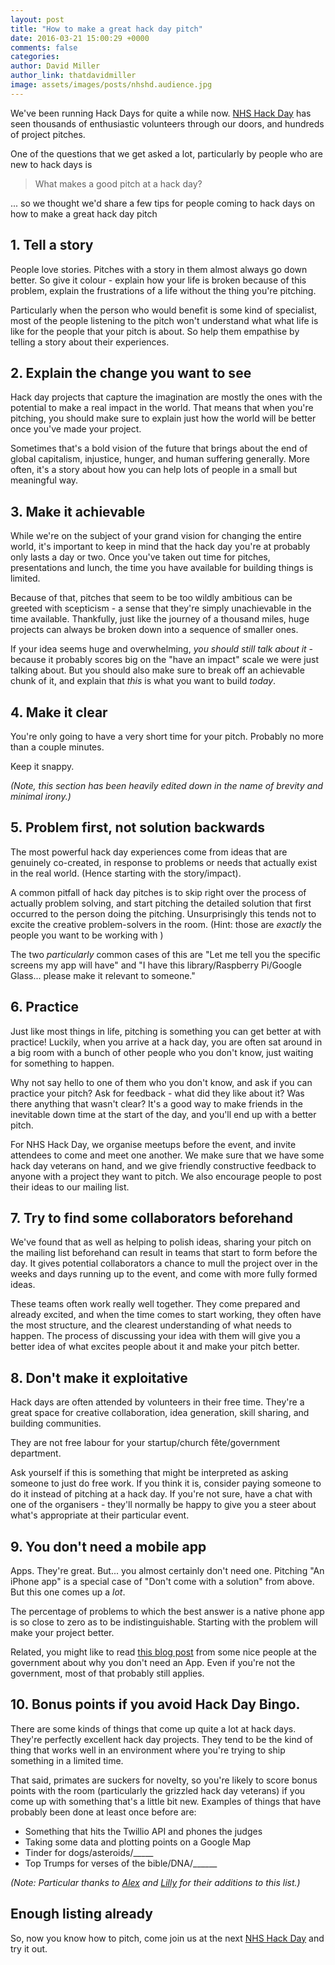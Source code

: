 ```yaml
---
layout: post
title: "How to make a great hack day pitch"
date: 2016-03-21 15:00:29 +0000
comments: false
categories:
author: David Miller
author_link: thatdavidmiller
image: assets/images/posts/nhshd.audience.jpg
---
```

We've been running Hack Days for quite a while now. [NHS Hack Day](http://nhshackday.com) has
seen thousands of enthusiastic volunteers through our doors, and hundreds of project pitches.

One of the questions that we get asked a lot, particularly by people who are new to hack days
is

<blockquote class="custom-quote"><p><i class="fa fa-quote-left"></i>
What makes a good pitch at a hack day?
</p></blockquote>

... so we thought we'd share a few tips for people coming to hack days on how to make a great
hack day pitch

## 1. Tell a story

People love stories. Pitches with a story in them almost always go down better. So give it
colour - explain how your life is broken because of this problem, explain the frustrations
of a life without the thing you're pitching.

Particularly when the person who would benefit is some kind of specialist, most of the people
listening to the pitch won't understand what what life is like for the people that your pitch
is about. So help them empathise by telling a story about their experiences.

## 2. Explain the change you want to see

Hack day projects that capture the imagination are mostly the ones with the potential to make
a real impact in the world. That means that when you're pitching, you should make sure to explain
just how the world will be better once you've made your project.

Sometimes that's a bold vision of the future that brings about the end of global capitalism,
injustice, hunger, and human suffering generally. More often, it's a story about how you can
help lots of people in a small but meaningful way.

## 3. Make it achievable

While we're on the subject of your grand vision for changing the entire world, it's important
to keep in mind that the hack day you're at probably only lasts a day or two. Once you've taken
out time for pitches, presentations and lunch, the time you have available for building things is
limited.

Because of that, pitches that seem to be too wildly ambitious can be greeted with scepticism -
a sense that they're simply unachievable in the time available. Thankfully, just like the
journey of a thousand miles, huge projects can always be broken down into a sequence of smaller
ones.

If your idea seems huge and overwhelming, _you should still talk about it_ - because it probably
scores big on the "have an impact" scale we were just talking about. But you should also make
sure to break off an achievable chunk of it, and explain that _this_ is what you want to build
_today_.

## 4. Make it clear

You're only going to have a very short time for your pitch. Probably no more than a couple minutes.

Keep it snappy.

_(Note, this section has been heavily edited down in the name of brevity and minimal irony.)_

## 5. Problem first, not solution backwards

The most powerful hack day experiences come from ideas that are genuinely co-created, in response
to problems or needs that actually exist in the real world. (Hence starting with the story/impact).

A common pitfall of hack day pitches is to skip right over the process of actually problem solving,
and start pitching the detailed solution that first occurred to the person doing the pitching.
Unsurprisingly this tends not to excite the creative problem-solvers in the room. (Hint: those are
_exactly_ the people you want to be working with )

The two _particularly_ common cases of this are "Let me tell you the specific screens my
app will have" and "I have this library/Raspberry Pi/Google Glass... please make it relevant to
someone."

## 6. Practice

Just like most things in life, pitching is something you can get better at with practice!
Luckily, when you arrive at a hack day, you are often sat around in a big room with a bunch
of other people who you don't know, just waiting for something to happen.

Why not say hello to one of them who you don't know, and ask if you can practice your pitch?
Ask for feedback - what did they like about it? Was there anything that wasn't clear? It's a
good way to make friends in the inevitable down time at the start of the day, and you'll end
up with a better pitch.

For NHS Hack Day, we organise meetups before the event, and invite attendees to come and meet
one another. We make sure that we have some hack day veterans on hand, and we give friendly
constructive feedback to anyone with a project they want to pitch. We also encourage people
to post their ideas to our mailing list.

## 7. Try to find some collaborators beforehand

We've found that as well as helping to polish ideas, sharing your pitch
on the mailing list beforehand can result in teams that start to form before the day. It
gives potential collaborators a chance to mull the project over in the weeks and days running
up to the event, and come with more fully formed ideas.

These teams often work really well together. They come prepared and already excited, and
when the time comes to start working, they often have the most structure, and the clearest
understanding of what needs to happen. The process of discussing your idea with them will give
you a better idea of what excites people about it and make your pitch better.

## 8. Don't make it exploitative

Hack days are often attended by volunteers in their free time. They're a great space for
creative collaboration, idea generation, skill sharing, and building communities.

They are not free labour for your startup/church f&ecirc;te/government department.

Ask yourself if this is something that might be interpreted as asking someone to just do
free work. If you think it is, consider paying someone to do it instead of pitching at a hack
day. If you're not sure, have a chat with one of the organisers - they'll normally be happy
to give you a steer about what's appropriate at their particular event.

## 9. You don't need a mobile app

Apps. They're great. But... you almost certainly don't need one. Pitching "An iPhone app"
is a special case of "Don't come with a solution" from above. But this one comes up a _lot_.

The percentage of problems to which the best answer is a native phone app is so close to
zero as to be indistinguishable. Starting with the problem will make your project better.


Related, you might like to read
[this blog post](https://gds.blog.gov.uk/2013/03/12/were-not-appy-not-appy-at-all/) from
some nice people at the government about why you don't need an App. Even if you're not the
government, most of that probably still applies.

## 10. Bonus points if you avoid Hack Day Bingo.

There are some kinds of things that come up quite a lot at hack days. They're perfectly
excellent hack day projects. They tend to be the kind of thing that works well in an environment
where you're trying to ship something in a limited time.

That said, primates are suckers for novelty, so you're likely to score bonus points with the room
(particularly the grizzled hack day veterans) if you come up with something that's a little bit new.
Examples of things that have probably been done at least once before are:

* Something that hits the Twillio API and phones the judges
* Taking some data and plotting points on a Google Map
* Tinder for dogs/asteroids/_____
* Top Trumps for verses of the bible/DNA/______

_(Note: Particular thanks to [Alex](https://twitter.com/blangry) and
 [Lilly](https://twitter.com/lily_dart) for their additions to this list.)_

## Enough listing already

So, now you know how to pitch, come join us at the next [NHS Hack Day](http://nhshackday.com) and
try it out.
